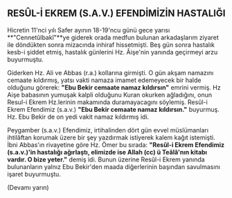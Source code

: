 ## RESÛL-İ EKREM (S.A.V.) EFENDİMİZİN HASTALIĞI

Hicretin 11'nci yılı Safer ayının 18-19'ncu günü gece yarısı **"Cennetûlbakî"**ye giderek ora­da medfun bulunan arkadaşlarım ziyaret ile döndükten sonra mizacında inhiraf hissetmişti. Beş gün sonra hastalık kesb-i şiddet etmiş, hastalık günlerini Hz. Âişe'nin yanında geçirmeyi arzu buyurmuştu.

Giderken Hz. Ali ve Abbas (r.a.) kollarına girmişti. O gün akşam namazını cemaate kıldırmış, yatsı vakti namaza imamet edemeyecek bir halde olduğunu görerek: **"Ebu Bekir cemaate namaz kıldırsın"** emrini vermiş. Hz Aişe babasının yumuşak kalpli olduğunu Kuran okurken ağladığını, onun Resul-i Ekrem Hz.lerinin makamında duramayacagını söylemiş. Resûl-i Ekrem Efendimiz (s.a.v.) **"Ebu Bekir cemaate namaz kıldırsın."** buyurmuş. Hz. Ebu Bekir de on yedi vakit namaz kıldırmış idi.

Peygamber (s.a.v.) Efendimiz, irtihalinden dört gün evvel müslümanları ihtilâftan korumak üzere bir şey yazdırmak istiyerek kalem kağıt istemişti. İbni Abbas'ın rivayetine göre Hz. Ömer bu sırada: **"Resûl-i Ekrem Efendimiz (s.a.v.)'in hastalığı ağırlaştı, elimizde ise Allah (cc) ü Teâlâ'nın kitabı vardır. O bize yeter."** demiş idi. Bunun üzerine Resûl-i Ekrem yanında bulunanların yalnız Ebu Bekir'den maada diğerlerinin başından savulmasını işaret buyurmuştu.

(Devamı yarın)
